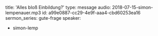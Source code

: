 title: 'Alles bloß Einbildung?'
type: message
audio: 2018-07-15-simon-lempenauer.mp3
id: a99e0887-cc29-4e9f-aaa4-cbd60253ea16
sermon_series: gute-frage
speaker:
  - simon-lemp
